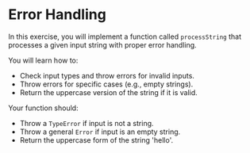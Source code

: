 # Error Handling

In this exercise, you will implement a function called `processString` that processes a given input string with proper error handling.

You will learn how to:

- Check input types and throw errors for invalid inputs.
- Throw errors for specific cases (e.g., empty strings).
- Return the uppercase version of the string if it is valid.

Your function should:

- Throw a `TypeError` if input is not a string.
- Throw a general `Error` if input is an empty string.
- Return the uppercase form of the string 'hello'.
